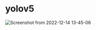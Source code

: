 # yolov5
![Screenshot from 2022-12-14 13-45-06](https://user-images.githubusercontent.com/96677478/207542122-a72d29e3-1caa-45bd-bb97-c73b3783c1b0.png)
